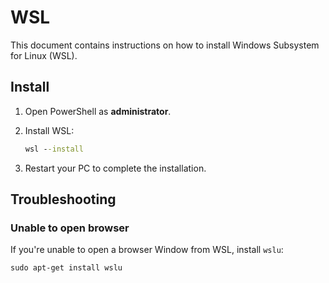 # WSL

This document contains instructions on how to install Windows Subsystem for Linux (WSL).

## Install

1. Open PowerShell as **administrator**.

1. Install WSL:

    ```cmd
    wsl --install
    ```

1. Restart your PC to complete the installation.

## Troubleshooting

### Unable to open browser

If you're unable to open a browser Window from WSL, install `wslu`:

```console
sudo apt-get install wslu
```
